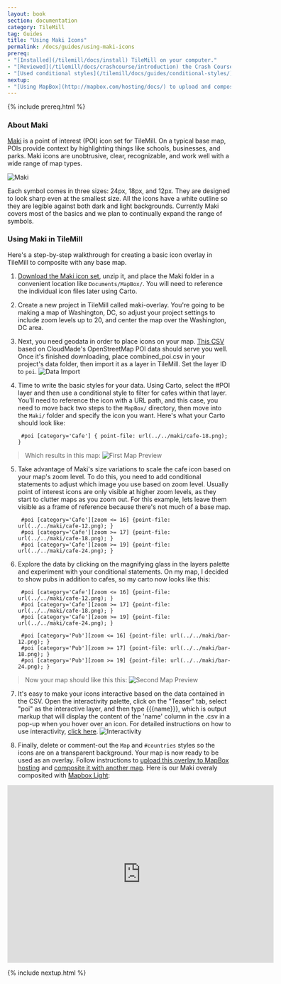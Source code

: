 ```yaml
---
layout: book
section: documentation
category: TileMill
tag: Guides
title: "Using Maki Icons"
permalink: /docs/guides/using-maki-icons
prereq:
- "[Installed](/tilemill/docs/install) TileMill on your computer."
- "[Reviewed](/tilemill/docs/crashcourse/introduction) the Crash Course."
- "[Used conditional styles](/tilemill/docs/guides/conditional-styles/) to control the appearance of points based on data."
nextup:
- "[Using MapBox](http://mapbox.com/hosting/docs/) to upload and composite your map."
---
```


{% include prereq.html %}

### About Maki
[Maki](http://mapbox.com/maki) is a point of interest (POI) icon set for TileMill. On a typical base map, POIs provide context by highlighting things like schools, businesses, and parks. Maki icons are unobtrusive, clear, recognizable, and work well with a wide range of map types. 

![Maki](/tilemill/assets/pages/maki-1.png)

Each symbol comes in three sizes: 24px, 18px, and 12px. They are designed to look sharp even at the smallest size. All the icons have a white outline so they are legible against both dark and light backgrounds. Currently Maki covers most of the basics and we plan to continually expand the range of symbols.

### Using Maki in TileMill

Here's a step-by-step walkthrough for creating a basic icon overlay in TileMill to composite with any base map.

1. [Download the Maki icon set](https://github.com/mapbox/maki/raw/master/maki.zip), unzip it, and place the Maki folder in a convenient location like `Documents/MapBox/`. You will need to reference the individual icon files later using Carto.

2. Create a new project in TileMill called maki-overlay. You're going to be making a map of Washington, DC, so adjust your project settings to include zoom levels up to 20, and center the map over the Washington, DC area.

3. Next, you need geodata in order to place icons on your map. [This CSV](https://github.com/mapbox/tilemill/raw/maki-docs/assets/pages/combined_poi.csv) based on CloudMade's OpenStreetMap POI data should serve you well. Once it's finished downloading, place combined_poi.csv in your project's data folder, then import it as a layer in TileMill. Set the layer ID to `poi`.
![Data Import](/tilemill/assets/pages/maki-2.png)

4. Time to write the basic styles for your data. Using Carto, select the #POI layer and then use a conditional style to filter for cafes within that layer. You'll need to reference the icon with a URL path, and this case, you need to move back two steps to the `MapBox/` directory, then move into the `Maki/` folder and specify the icon you want. Here's what your Carto should look like:

        #poi [category='Cafe'] { point-file: url(../../maki/cafe-18.png); }

> Which results in this map:
![First Map Preview](/tilemill/assets/pages/maki-3-2.png) 

5. Take advantage of Maki's size variations to scale the cafe icon based on your map's zoom level. To do this, you need to add conditional statements to adjust which image you use based on zoom level. Usually point of interest icons are only visible at higher zoom levels, as they start to clutter maps as you zoom out. For this example, lets leave them visible as a frame of reference because there's not much of a base map.

        #poi [category='Cafe'][zoom <= 16] {point-file: url(../../maki/cafe-12.png); }
        #poi [category='Cafe'][zoom >= 17] {point-file: url(../../maki/cafe-18.png); }
        #poi [category='Cafe'][zoom >= 19] {point-file: url(../../maki/cafe-24.png); }

6. Explore the data by clicking on the magnifying glass in the layers palette and experiment with your conditional statements. On my map, I decided to show pubs in addition to cafes, so my carto now looks like this:

        #poi [category='Cafe'][zoom <= 16] {point-file: url(../../maki/cafe-12.png); }
        #poi [category='Cafe'][zoom >= 17] {point-file: url(../../maki/cafe-18.png); }
        #poi [category='Cafe'][zoom >= 19] {point-file: url(../../maki/cafe-24.png); }
    
        #poi [category='Pub'][zoom <= 16] {point-file: url(../../maki/bar-12.png); }
        #poi [category='Pub'][zoom >= 17] {point-file: url(../../maki/bar-18.png); }
        #poi [category='Pub'][zoom >= 19] {point-file: url(../../maki/bar-24.png); }

> Now your map should like this this: 
![Second Map Preview](/tilemill/assets/pages/maki-5-2.png)

7. It's easy to make your icons interactive based on the data contained in the CSV. Open the interactivity palette, click on the "Teaser" tab, select "poi" as the interactive layer, and then type &#123;&#123;&#123;name&#125;&#125;&#125;, which is output markup that will display the content of the 'name' column in the .csv in a pop-up when you hover over an icon. For detailed instructions on how to use interactivity, [click here](http://mapbox.com/tilemill/docs/crashcourse/tooltips/).
![Interactivity](/tilemill/assets/pages/maki-6.png)

8. Finally, delete or comment-out the `Map` and `#countries` styles so the icons are on a transparent background. Your map is now ready to be used as an overlay. Follow instructions to [upload this overlay to MapBox hosting](http://mapbox.com/hosting/uploading/) and [composite it with another map](http://mapbox.com/hosting/compositing/). Here is our Maki overaly composited with [Mapbox Light](https://tiles.mapbox.com/mapbox/map/mapbox-light):

<iframe width='600' height='400' frameBorder='0' src='http://a.tiles.mapbox.com/v3/saman.map-mpr6vgy4.html#17/38.907/-77.041'> </iframe>

{% include nextup.html %}